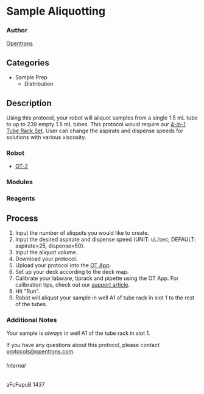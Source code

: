 # Sample Aliquotting

### Author
[Opentrons](http://www.opentrons.com/)

## Categories
* Sample Prep
    * Distribution

## Description
Using this protocol, your robot will aliquot samples from a single 1.5 mL tube to up to 239 empty 1.5 mL tubes. This protocol would require our [4-in-1 Tube Rack Set](https://shop.opentrons.com/collections/opentrons-tips/products/tube-rack-set-1). User can change the aspirate and dispense speeds for solutions with various viscosity.

### Robot
* [OT-2](https://opentrons.com/ot-2)

### Modules

### Reagents

## Process
1. Input the number of aliquots you would like to create.
2. Input the desired aspirate and dispense speed (UNIT: uL/sec; DEFAULT: aspirate=25, dispense=50).
3. Input the aliquot volume.
4. Download your protocol.
5. Upload your protocol into the [OT App](https://opentrons.com/ot-app).
6. Set up your deck according to the deck map.
7. Calibrate your labware, tiprack and pipette using the OT App. For calibration tips, check out our [support article](https://support.opentrons.com/ot-2/getting-started-software-setup/deck-calibration).
8. Hit "Run".
9. Robot will aliquot your sample in well A1 of tube rack in slot 1 to the rest of the tubes.

### Additional Notes
Your sample is *always* in well A1 of the tube rack in slot 1.

If you have any questions about this protocol, please contact protocols@opentrons.com.

###### Internal
aFcFupuB
1437
